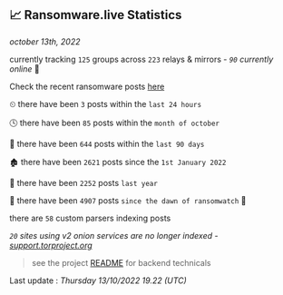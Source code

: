 
## 📈 Ransomware.live Statistics
_october 13th, 2022_

currently tracking `125` groups across `223` relays & mirrors - _`90` currently online_ 📡

Check the recent ransomware posts [here](https://www.ransomware.live/#/recentposts)


⏲ there have been `3` posts within the `last 24 hours`

🕓 there have been `85` posts within the `month of october`

📅 there have been `644` posts within the `last 90 days`

🏚 there have been `2621` posts since the `1st January 2022`

🚀 there have been `2252` posts `last year`

🦕 there have been `4907` posts `since the dawn of ransomwatch` 🐣

there are `58` custom parsers indexing posts

_`20` sites using v2 onion services are no longer indexed - [support.torproject.org](https://support.torproject.org/onionservices/v2-deprecation/)_

> see the project [README](https://github.com/jmousqueton/ransomwatch#readme) for backend technicals



Last update : _Thursday 13/10/2022 19.22 (UTC)_

